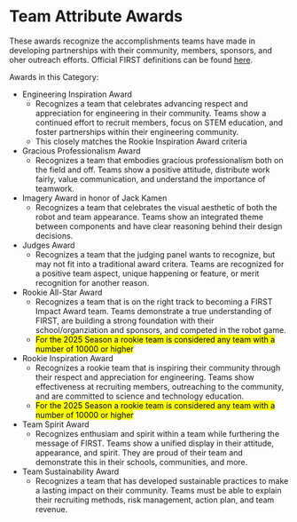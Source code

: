 # Team Attribute Awards

These awards recognize the accomplishments teams have made in developing partnerships with their community, members, sponsors, and oher outreach efforts. Official FIRST definitions can be found [here](https://www.firstinspires.org/resource-library/frc/awards-based-on-team-attributes).

Awards in this Category:

* Engineering Inspiration Award
  * Recognizes a team that celebrates advancing respect and appreciation for engineering in their community. Teams show a continued effort to recruit members, focus on STEM education, and foster partnerships within their engineering community.
  * This closely matches the Rookie Inspiration Award criteria
* Gracious Professionalism Award
  * Recognizes a team that embodies gracious professionalism both on the field and off. Teams show a positive attitude, distribute work fairly, value communication, and understand the importance of teamwork.
* Imagery Award in honor of Jack Kamen
  * Recognizes a team that celebrates the visual aesthetic of both the robot and team appearance. Teams show an integrated theme between components and have clear reasoning behind their design decisions.
* Judges Award
  * Recognizes a team that the judging panel wants to recognize, but may not fit into a traditional award critera. Teams are recognized for a positive team aspect, unique happening or feature, or merit recognition for another reason.
* Rookie All-Star Award
  * Recognizes a team that is on the right track to becoming a FIRST Impact Award team. Teams demonstrate a true understanding of FIRST, are building a strong foundation with their school/organziation and sponsors, and competed in the robot game.
  * <mark style="background-color:yellow;">For the 2025 Season a rookie team is considered any team with a number of 10000 or higher</mark>
* Rookie Inspiration Award
  * Recognizes a rookie team that is inspiring their community through their respect and appreciation for engineering. Teams show effectiveness at recruiting members, outreaching to the community, and are committed to science and technology education.
  * <mark style="background-color:yellow;">For the 2025 Season a rookie team is considered any team with a number of 10000 or higher</mark>
* Team Spirit Award
  * Recognizes enthusiam and spirit within a team while furthering the message of FIRST. Teams show a unified display in their attitude, appearance, and spirit. They are proud of their team and demonstrate this in their schools, communities, and more.
* Team Sustainability Award
  * Recognizes a team that has developed sustainable practices to make a lasting impact on their community. Teams must be able to explain their recruiting methods, risk management, action plan, and team revenue.
